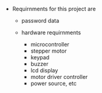 * Requirnments for this project are
    * password data
    
    * hardware requirnments
        * microcontroller
        * stepper motor
        * keypad
        * buzzer
        * lcd display
        * motor driver controller
        * power source, etc


        
